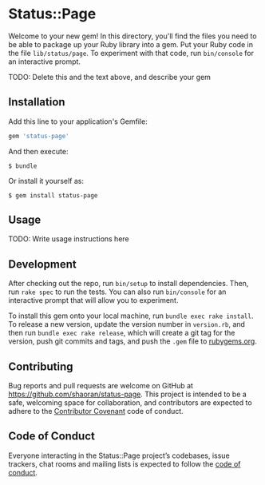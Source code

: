 # Status::Page

Welcome to your new gem! In this directory, you'll find the files you need to be able to package up your Ruby library into a gem. Put your Ruby code in the file `lib/status/page`. To experiment with that code, run `bin/console` for an interactive prompt.

TODO: Delete this and the text above, and describe your gem

## Installation

Add this line to your application's Gemfile:

```ruby
gem 'status-page'
```

And then execute:

    $ bundle

Or install it yourself as:

    $ gem install status-page

## Usage

TODO: Write usage instructions here

## Development

After checking out the repo, run `bin/setup` to install dependencies. Then, run `rake spec` to run the tests. You can also run `bin/console` for an interactive prompt that will allow you to experiment.

To install this gem onto your local machine, run `bundle exec rake install`. To release a new version, update the version number in `version.rb`, and then run `bundle exec rake release`, which will create a git tag for the version, push git commits and tags, and push the `.gem` file to [rubygems.org](https://rubygems.org).

## Contributing

Bug reports and pull requests are welcome on GitHub at https://github.com/shaoran/status-page. This project is intended to be a safe, welcoming space for collaboration, and contributors are expected to adhere to the [Contributor Covenant](http://contributor-covenant.org) code of conduct.

## Code of Conduct

Everyone interacting in the Status::Page project’s codebases, issue trackers, chat rooms and mailing lists is expected to follow the [code of conduct](https://github.com/shaoran/status-page/blob/master/CODE_OF_CONDUCT.md).
